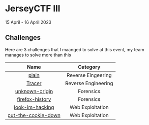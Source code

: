# JerseyCTF III 
15 April - 16 April 2023

## Challenges

Here are 3 challenges that I maanged to solve at this event, my team manages to solve more than this

| **Name** | **Category** |
| :---: | :---: |
| [plain](./plain/) | Reverse Eingeering |
| [Tracer](./Tracer/) | Reverse Engineering |
| [unknown-origin](./unknown-origin/) | Forensics |
| [firefox-history](./firefox-history/) | Forensics |
| [look-im-hacking](./look-im-hacking/) | Web Exploitation |
| [put-the-cookie-down](./put-the-cookie-down/) | Web Exploitation